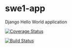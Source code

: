 # swe1-app
Django Hello World application

[![Coverage Status](https://coveralls.io/repos/github/SarthakGagdani/swe1-app/badge.svg?branch=main)](https://coveralls.io/github/SarthakGagdani/swe1-app?branch=main)

[![Build Status](https://app.travis-ci.com/SarthakGagdani/swe1-app.svg?branch=main)](https://app.travis-ci.com/SarthakGagdani/swe1-app)